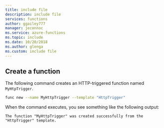 ```yaml
---
title: include file
description: include file
services: functions
author: ggailey777
manager: jeconnoc
ms.service: azure-functions
ms.topic: include
ms.date: 10/20/2018
ms.author: glenga
ms.custom: include file
---
```


## Create a function

The following command creates an HTTP-triggered function named `MyHtpTrigger`.

```bash
func new --name MyHttpTrigger --template "HttpTrigger"
```

When the command executes, you see something like the following output:

```output
The function "MyHttpTrigger" was created successfully from the "HttpTrigger" template.
```